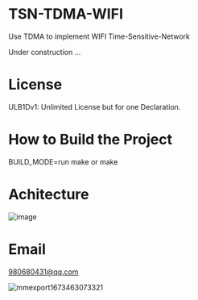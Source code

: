 # TSN-TDMA-WIFI
Use TDMA to implement WIFI Time-Sensitive-Network

Under construction ...

# License
ULB1Dv1: Unlimited License but for one Declaration.

# How to Build the Project

BUILD_MODE=run make or make

# Achitecture
![image](https://user-images.githubusercontent.com/28725147/217141006-7f2ca5fb-a373-487b-bbad-d1fce40ecd86.png)


# Email
980680431@qq.com


![mmexport1673463073321](https://user-images.githubusercontent.com/28725147/211893351-387d5814-735e-43ac-bd19-96bd0cc8518b.jpg)

